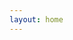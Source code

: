 ```yaml
---
layout: home
---
```


<Articles />

<script setup>
import Articles from '@theme/Articles.vue'
</script>
